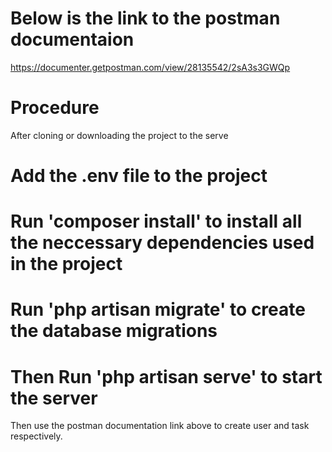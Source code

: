 
# Below is the link to the postman documentaion
https://documenter.getpostman.com/view/28135542/2sA3s3GWQp

# Procedure
After cloning or downloading the project to the serve

 # Add the .env file to the project
 # Run 'composer install' to install all the neccessary dependencies used in the project
 # Run 'php artisan migrate' to create the database migrations
 # Then Run 'php artisan serve' to start the server

 Then use the postman documentation link above to create user and task respectively.
